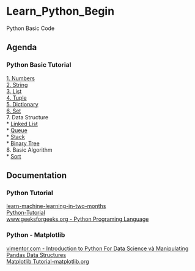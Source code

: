 # Learn_Python_Begin
Python Basic Code

## Agenda
   ### Python Basic Tutorial
 [1. Numbers](https://github.com/ChrisZangNam/Learn_Python_Begin/tree/master/Numbers)\
 [2. String](https://github.com/ChrisZangNam/Learn_Python_Begin/tree/master/String)\
 [3. List](https://github.com/ChrisZangNam/Learn_Python_Begin/tree/master/List)\
 [4. Tuple](https://github.com/ChrisZangNam/Learn_Python_Begin/tree/master/Tuple)\
 [5. Dictionary](https://github.com/ChrisZangNam/Learn_Python_Begin/tree/master/Dictionary)\
 [6. Set](https://github.com/ChrisZangNam/Learn_Python_Begin/tree/master/Set)\
 7. Data Structure\
     * [Linked List](https://github.com/ChrisZangNam/Learn_Python_Begin/tree/master/Linked-List)\
     * [Queue](https://github.com/ChrisZangNam/Learn_Python_Begin/tree/master/Queue)\
     * [Stack](https://github.com/ChrisZangNam/Learn_Python_Begin/tree/master/Stack)\
     * [Binary Tree](https://github.com/ChrisZangNam/Learn_Python_Begin/tree/master/Binary-Tree)\
 8. Basic Algorithm\
     * [Sort](https://github.com/ChrisZangNam/Learn_Python_Begin/tree/master/Algorithm/Sort)


## Documentation
  
  ### Python Tutorial
 [learn-machine-learning-in-two-months](https://github.com/bangoc123/learn-machine-learning-in-two-months)\
 [Python-Tutorial](https://www.tutorialspoint.com/python/index.htm)\
 [www.geeksforgeeks.org - Python Programing Language](https://www.geeksforgeeks.org/python-programming-language/)
  
  
  ### Python - Matplotlib
  [vimentor.com - Introduction to Python For Data Science và Manipulating Pandas Data Structures](https://vimentor.com/vi/lesson/1-mo-dau-2)\
  [Matplotlib Tutorial-matplotlib.org](https://matplotlib.org/tutorials/index.html)

